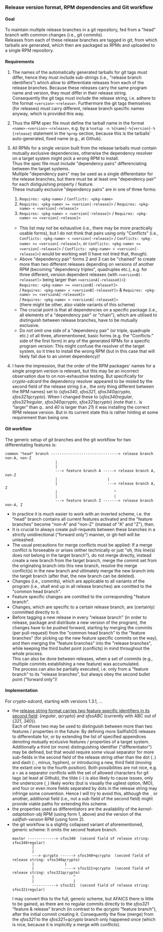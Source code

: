 ### Release version format, RPM dependencies and Git workflow

#### Goal
To maintain multiple release branches in a git repository, fed from a "head" branch with common changes (i.e., git commits).<br />
Releases from each of these release branches are tagged in git, from which tarballs are generated, which then are packaged as RPMs and uploaded to a single RPM repository.

#### Requirements
1. The names of the automatically generated tarballs for git tags must differ, hence they must include sub-strings (i.e., "release branch identifiers") which allow to differentiate releases from each of the release branches.  Because these releases carry the same program name and version, they must differ in their release string.<br />
   Consequently the git tags must include the release string, i.e. adhere to the format `<version>-<release>`.  Furthermore the git tags themselves (for releases) must carry different, release branch specific names anyway, which is provided this way. 
2. Thus the RPM spec file must define the tarball name in the format `<name>-<version>-<release>`, e.g. by a `%setup -n %{name}-%{version}-%{release}` statement in the `%prep` section, because this is the tarballs' auto-generated, fixed name (e.g., at Github). 
3. All RPMs for a single version built from the release tarballs must contain mutually exclusive dependencies, otherwise the dependency resolver on a target system might pick a wrong RPM to install.<br />
   Thus the spec file must include "dependency pairs" differenciating between the target systems.<br />
   Multiple "dependency pairs" may be used as a single differentiator for the release branches, but there  must be at least one "dependency pair" for each distiguishing property / feature.<br />
   These mutually exclusive "dependency pairs" are in one of three forms:
   1. `Requires: <pkg-name>`  /  `Conflicts: <pkg-name>`
   2. `Requires: <pkg-name> >= <version[-release]>`  /  `Requires: <pkg-name> < <version[-release]>`
   3. `Requires: <pkg-name> > <version[-release]>`  /  `Requires: <pkg-name> <= <version[-release]>`
   <br />
   
   * This list may not be exhaustive (i.e., there may be more practically usable forms), but I do not think that pairs using only "Conflicts" (i.e., `Conflicts: <pkg-name> < <version[-release]>` / `Conflicts: <pkg-name> >= <version[-release]>`, or `Conflicts: <pkg-name> <= <version[-release]>` / `Conflicts: <pkg-name> > <version[-release]>`) would be working well (I have not tried that, though).
   * Above "dependency pair" forms 2 and 3 can be "chained" to create more than two different releases depending on versions of another RPM (becoming "dependency triples", quadruples etc.), e.g. for three different, version dependent releases (with `<versionB[-releaseY]>` being larger than `<versionA[-releaseX]>`):<br />
     `Requires: <pkg-name> >= <versionB[-releaseY]>`<br />
     / `Requires: <pkg-name> < <versionB[-releaseY]>` & `Requires: <pkg-name> >= <versionA[-releaseX]>`<br />
     / `Requires: <pkg-name> < <versionA[-releaseX]>`<br />
     (there might be other, also viable variants of this scheme)
   * The crucial point is that all dependencies on a specific package (i.e., all elements of a "dependency pair" or "chain"), which are utilised to distinguish between release branches, have to be mutually exclusive.
   * Do not omit one side of a "dependency pair" (or triple, quadruple etc.) of all three, aforementioned, basic forms (e.g. the "Conflicts:" side of the first form) in any of the generated RPMs for a specific program version: This might confuse the resolver of the target system, so it tries to install the wrong RPM (but in this case that will likely fail due to an unmet dependency)!
4. I have the impression, that the order of the RPM packages' names for a single program version is relevant, but this may be an incorrect observation due to on non-exhaustive testing.  But specifically for *crypto-sdcard* the dependency resolver appeared to be misled by the second field of the release string (i.e., the only thing different between the RPM names) set to {*sfos340*, *sfos321*, *sfos340qcrypto*, *sfos321qcrypto*}.  When I changed these to {*sfos340regular*, *sfos321regular*, *sfos340qcrypto*, *sfos321qcrypto*} (note that *r..* is "larger" than *q..* and *40* is larger than *21*) it was installing the correct RPM release version.  But in its current state this is rather hinting at some requirement than being one.

#### Git workflow
The generic setup of git branches and the git workflow for two differentiating features is:
```
common "head" branch -------------------------------> release branch non-A, non-Z
                       |
                       |
                       ---> feature branch A -----> release branch A, non-Z
                       |                       |
                       |                       ---> release branch A, Z
                       |                          ^
                       |                          |
                       ---> feature branch Z -------> release branch non-A, Z
```
* In practice it is much easier to work with an inverted scheme, i.e. the "head" branch contains all current features activated and the "feature branches" become "non-A" and "non-Z" (instead of "A" and "Z"), then.
* It is crucial to always create pull-requests between these branches in a strictly unidirectional ("forward only") manner, or git-hell will be unleashed.
* The usual precautions for merge conflicts must be applied: If a merge conflict is forseeable or arises (either technically or just "oh, this line(s) does not belong in the target branch"), do not merge directly, instead create a new branch from the target branch, merge the commit set from the originating branch into this new branch, resolve the merge conflict(s) in the new branch and ultimately merge the new branch into the target branch (after that, the new branch can be deleted).
* Changes (i.e., commits), which are applicable to all variants of the program (i.e., shall end up in all release branches) are comitted to the "common head branch".
* Feature specific changes are comitted to the corresponding "feature branch".
* Changes, which are specific to a certain release branch, are (certainly) committed directly to it.
* Before tagging a new release in every "release branch" (in order to release, package and distribute a new version of the program), the changes have to be pushed forward, starting by merging the commits (per pull-request) from the "common head branch" to the "feature branches" (for picking up the new feature specific commits on the way), and then merging the "feature branches" into the "release branches", while keeping the third bullet point (conflicts) in mind throughout the whole process.<br />
  This can also be done between releases, when a set of commits (e.g., multiple commits establishing a new feature) was accumulated.<br />
  The process can also be partially executed, i.e. only from a "feature branch" to its "release branches", but always obey the second bullet point ("forward only")!

#### Implementation
For *crypto-sdcard*, starting with versions 1.3.1, ...
* the [release string format carries two feature specific identifiers in its second field](https://github.com/Olf0/crypto-sdcard/blob/master/rpm/crypto-sdcard.spec#L7): {*regular*, *qcrypto*} and *sfosABC* (currently with ABC out of {*321*, *340*}).<br />
  Each of those two may be used to distinguish between more than two features / properties in the future: By defining more SailfishOS releases to differentiate for, or by extending the list of specified appendices denoting mutually ecxlusive features / properties of a target system.<br />
  Additionally a third (or more) distinguishing identifier ("differentiator") may be defined, but that would require some visual separator for more sub-fields in the second field of the release string other than the dot (`.`) and dash (`-`, minus, hyphen), or introducing a new, third field (moving the extant one to the fourth position).  Both possibilities are not nice, e.g. a `+` as a separator conflicts with the set of allowed characters for git tags (at least at Github), the tilde (`~`) is also likely to cause issues, only the underscore (`_`) likely works (but is visually the ugliest option, IMO), and four or even more fields separated by dots in the release string may infringe some convention.  Hence I will try to avoid this, although the `_` or another, additional field (i.e., not a sub-field of the second field) might provide viable paths for extending this scheme.
* the properties used as differentiators are the availability of the *kernel-adaptation-sbj* RPM (using form 1, above) and the version of the *sailfish-version* RPM (using form 2).
* the git workflow is a slightly collapsed variant of aforementioned, generic scheme: It omits the second feature branch.
  ```
  master -------------> sfos340  (second field of release string: sfos340regular)
           |
           |
           ---> qcrypto ------> sfos340+qcrypto  (second field of release string: sfos340qcrypto)
           |              |
           |              ----> sfos321+qcrypto  (second field of release string: sfos321qcrypto)
           |                  ^
           |                  |
           -----------> sfos321  (second field of release string: sfos321regular)
  ```
  I may convert this to the full, generic scheme, but AFAICS there is little to be gained, as there are no regular commits directly to the *sfos321* "feature & release" branch (in contrast to the *qcrypto* "feature branch"), after the initial commit creating it.  Consequently the flow (merge) from the *sfos321* to the *sfos321+qcrypto* branch only happened once (which is nice, because it is implicitly a merge with conflicts).
